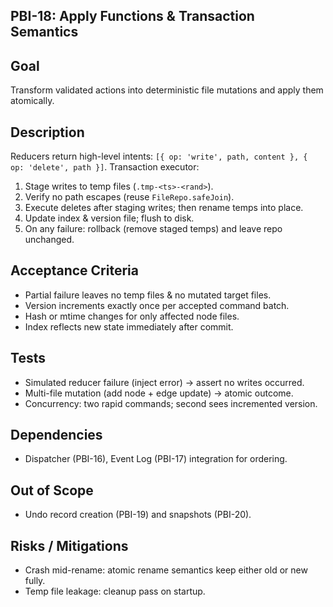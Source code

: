 ## PBI-18: Apply Functions & Transaction Semantics

Goal
----
Transform validated actions into deterministic file mutations and apply them atomically.

Description
-----------
Reducers return high-level intents: `[{ op: 'write', path, content }, { op: 'delete', path }]`.
Transaction executor:
1. Stage writes to temp files (`.tmp-<ts>-<rand>`).
2. Verify no path escapes (reuse `FileRepo.safeJoin`).
3. Execute deletes after staging writes; then rename temps into place.
4. Update index & version file; flush to disk.
5. On any failure: rollback (remove staged temps) and leave repo unchanged.

Acceptance Criteria
-------------------
- Partial failure leaves no temp files & no mutated target files.
- Version increments exactly once per accepted command batch.
- Hash or mtime changes for only affected node files.
- Index reflects new state immediately after commit.

Tests
-----
- Simulated reducer failure (inject error) → assert no writes occurred.
- Multi-file mutation (add node + edge update) → atomic outcome.
- Concurrency: two rapid commands; second sees incremented version.

Dependencies
------------
- Dispatcher (PBI-16), Event Log (PBI-17) integration for ordering.

Out of Scope
------------
- Undo record creation (PBI-19) and snapshots (PBI-20).

Risks / Mitigations
-------------------
- Crash mid-rename: atomic rename semantics keep either old or new fully.
- Temp file leakage: cleanup pass on startup.
